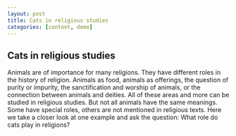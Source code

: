 ```yaml
---
layout: post
title: Cats in religious studies
categories: [content, demo]
---
```


## Cats in religious studies 

Animals are of importance for many religions. They have different roles in the history of religion. Animals as food, animals as offerings, the question of purity or impurity, the sanctification and worship of animals, or the connection between animals and deities. All of these areas and more can be studied in religious studies. But not all animals have the same meanings. Some have special roles, others are not mentioned in religious texts. Here we take a closer look at one example and ask the question: What role do cats play in religions? 
<!--more--

 
## Cats here and cats there 
Cats have settled in different subbreeds all over the world. For this reason, there are also references to cats in different religions worldwide. Some of the stories are very old - so cats were a topic of everyday interaction with humans very early. 

### Not all cats are the same
We agree, of course, that all cats are beautiful. However, for the consideration of the religious studies project on this website, I have to draw some distinctions.  
Namely in the breed, size and color. Why exactly the coat color of a cat can also be relevant, is something I intend to explore in more detail in the coming weeks. 

### More information coming soon - So stay tuned for new updates!
